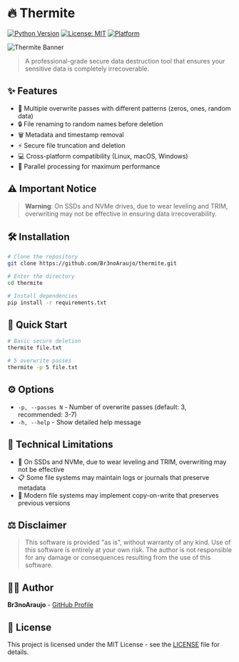 # 🔥 Thermite

[![Python Version](https://img.shields.io/badge/python-3.6%2B-blue.svg)](https://www.python.org/downloads/)
[![License: MIT](https://img.shields.io/badge/License-MIT-yellow.svg)](https://opensource.org/licenses/MIT)
[![Platform](https://img.shields.io/badge/platform-Linux%20%7C%20macOS%20%7C%20Windows-lightgrey.svg)](https://github.com/Br3noAraujo/thermite)

![Thermite Banner](https://i.imgur.com/nwsZv1C.png)

> A professional-grade secure data destruction tool that ensures your sensitive data is completely irrecoverable.

## ✨ Features

- 🔄 Multiple overwrite passes with different patterns (zeros, ones, random data)
- 🔒 File renaming to random names before deletion
- 🗑️ Metadata and timestamp removal
- ⚡ Secure file truncation and deletion
- 💻 Cross-platform compatibility (Linux, macOS, Windows)
- 🚀 Parallel processing for maximum performance

## ⚠️ Important Notice

> **Warning**: On SSDs and NVMe drives, due to wear leveling and TRIM, overwriting may not be effective in ensuring data irrecoverability.

## 🛠️ Installation

```bash
# Clone the repository
git clone https://github.com/Br3noAraujo/thermite.git

# Enter the directory
cd thermite

# Install dependencies
pip install -r requirements.txt
```

## 🚀 Quick Start

```bash
# Basic secure deletion
thermite file.txt

# 5 overwrite passes
thermite -p 5 file.txt
```

## ⚙️ Options

- `-p, --passes N` - Number of overwrite passes (default: 3, recommended: 3-7)
- `-h, --help` - Show detailed help message

## 📝 Technical Limitations

- 💾 On SSDs and NVMe, due to wear leveling and TRIM, overwriting may not be effective
- 📋 Some file systems may maintain logs or journals that preserve metadata
- 🔄 Modern file systems may implement copy-on-write that preserves previous versions

## ⚖️ Disclaimer

> This software is provided "as is", without warranty of any kind.
> Use of this software is entirely at your own risk.
> The author is not responsible for any damage or consequences resulting from the use of this software.

## 👨‍💻 Author

**Br3noAraujo** - [GitHub Profile](https://github.com/Br3noAraujo)

## 📄 License

This project is licensed under the MIT License - see the [LICENSE](LICENSE) file for details. 